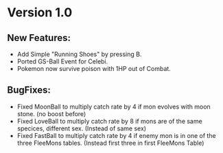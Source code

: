 # Version 1.0
## New Features:
* Add Simple "Running Shoes" by pressing B.
* Ported GS-Ball Event for Celebi.
* Pokemon now survive poison with 1HP out of Combat.
## BugFixes:
* Fixed MoonBall to multiply catch rate by 4 if mon evolves with moon stone. (no boost before)
* Fixed LoveBall to multiply catch rate by 8 if mons are of the same specices, different sex. (Instead of same sex)
* Fixed FastBall to multiply catch rate by 4 if enemy mon is in one of the three FleeMons tables. (Instead first three in first FleeMons Table)
